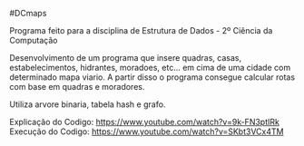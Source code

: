 #DCmaps

Programa feito para a disciplina de Estrutura de Dados - 2º Ciência da Computação

Desenvolvimento de um programa que insere quadras, casas, estabelecimentos, hidrantes, moradoes, etc... em cima de uma cidade com determinado mapa viario. A partir disso o programa consegue calcular rotas com base em quadras e moradores.

Utiliza arvore binaria, tabela hash e grafo.

Explicação do Codigo: https://www.youtube.com/watch?v=9k-FN3ptIRk    <br />
Execução do Codigo: https://www.youtube.com/watch?v=SKbt3VCx4TM
